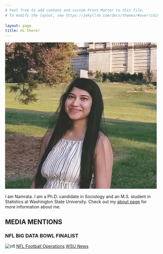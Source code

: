 ```yaml
---
# Feel free to add content and custom Front Matter to this file.
# To modify the layout, see https://jekyllrb.com/docs/themes/#overriding-theme-defaults

layout: page
title: Hi there! 
---
```


<img src="me.jpg" alt="me" width="500"/>


I am Namrata. I am a Ph.D. candidate in Sociology and an M.S. student in Statistics at Washington State University.
Check out my <a href="./about">about page</a> for more information about me.

   
## MEDIA MENTIONS

### NFL BIG DATA BOWL FINALIST 

<img src="nfl.jpg" alt="nfl" width="300"/>
<a href="https://operations.nfl.com/updates/the-game/2020-big-data-bowl-results/">NFL Football Operations</a>
<a href="https://news.wsu.edu/2020/02/24/wsu-students-named-finalists-nfl-data-competition/">WSU News</a>
